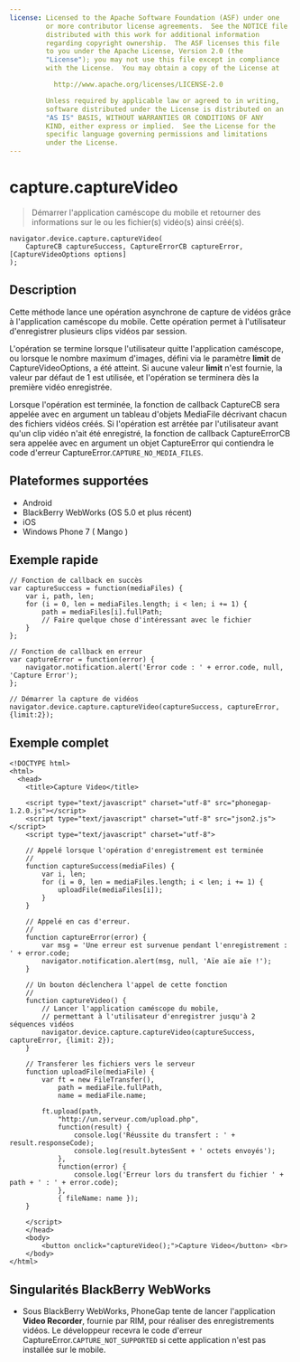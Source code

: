 ```yaml
---
license: Licensed to the Apache Software Foundation (ASF) under one
         or more contributor license agreements.  See the NOTICE file
         distributed with this work for additional information
         regarding copyright ownership.  The ASF licenses this file
         to you under the Apache License, Version 2.0 (the
         "License"); you may not use this file except in compliance
         with the License.  You may obtain a copy of the License at

           http://www.apache.org/licenses/LICENSE-2.0

         Unless required by applicable law or agreed to in writing,
         software distributed under the License is distributed on an
         "AS IS" BASIS, WITHOUT WARRANTIES OR CONDITIONS OF ANY
         KIND, either express or implied.  See the License for the
         specific language governing permissions and limitations
         under the License.
---
```


capture.captureVideo
====================

> Démarrer l'application caméscope du mobile et retourner des informations sur le ou les fichier(s) vidéo(s) ainsi créé(s).

    navigator.device.capture.captureVideo( 
	    CaptureCB captureSuccess, CaptureErrorCB captureError, [CaptureVideoOptions options]
	);

Description
-----------

Cette méthode lance une opération asynchrone de capture de vidéos grâce à l'application caméscope du mobile.  Cette opération permet à l'utilisateur d'enregistrer plusieurs clips vidéos par session.

L'opération se termine lorsque l'utilisateur quitte l'application caméscope, ou lorsque le nombre maximum d'images, défini via le paramètre __limit__ de CaptureVideoOptions, a été atteint.  Si aucune valeur __limit__ n'est fournie, la valeur par défaut de 1 est utilisée, et l'opération se terminera dès la première vidéo enregistrée.

Lorsque l'opération est terminée, la fonction de callback CaptureCB sera appelée avec en argument un tableau d'objets MediaFile décrivant chacun des fichiers vidéos créés.  Si l'opération est arrêtée par l'utilisateur avant qu'un clip vidéo n'ait été enregistré, la fonction de callback CaptureErrorCB sera appelée avec en argument un objet CaptureError qui contiendra le code d'erreur CaptureError.`CAPTURE_NO_MEDIA_FILES`.

Plateformes supportées
----------------------

- Android
- BlackBerry WebWorks (OS 5.0 et plus récent)
- iOS
- Windows Phone 7 ( Mango )

Exemple rapide
--------------

    // Fonction de callback en succès
    var captureSuccess = function(mediaFiles) {
        var i, path, len;
        for (i = 0, len = mediaFiles.length; i < len; i += 1) {
            path = mediaFiles[i].fullPath;
            // Faire quelque chose d'intéressant avec le fichier
        }
    };

    // Fonction de callback en erreur
    var captureError = function(error) {
        navigator.notification.alert('Error code : ' + error.code, null, 'Capture Error');
    };

    // Démarrer la capture de vidéos
    navigator.device.capture.captureVideo(captureSuccess, captureError, {limit:2});

Exemple complet
---------------

    <!DOCTYPE html>
    <html>
      <head>
        <title>Capture Video</title>

        <script type="text/javascript" charset="utf-8" src="phonegap-1.2.0.js"></script>
        <script type="text/javascript" charset="utf-8" src="json2.js"></script>
        <script type="text/javascript" charset="utf-8">

        // Appelé lorsque l'opération d'enregistrement est terminée
        //
        function captureSuccess(mediaFiles) {
            var i, len;
            for (i = 0, len = mediaFiles.length; i < len; i += 1) {
                uploadFile(mediaFiles[i]);
            }	    
        }

        // Appelé en cas d'erreur.
        // 
        function captureError(error) {
	        var msg = 'Une erreur est survenue pendant l'enregistrement : ' + error.code;
            navigator.notification.alert(msg, null, 'Aïe aïe aïe !');
        }

        // Un bouton déclenchera l'appel de cette fonction
        //
        function captureVideo() {
            // Lancer l'application caméscope du mobile, 
            // permettant à l'utilisateur d'enregistrer jusqu'à 2 séquences vidéos
            navigator.device.capture.captureVideo(captureSuccess, captureError, {limit: 2});
        }

        // Transferer les fichiers vers le serveur
        function uploadFile(mediaFile) {
            var ft = new FileTransfer(),
                path = mediaFile.fullPath,
                name = mediaFile.name;

            ft.upload(path,
                "http://un.serveur.com/upload.php",
                function(result) {
                    console.log('Réussite du transfert : ' + result.responseCode);
                    console.log(result.bytesSent + ' octets envoyés');
                },
                function(error) {
                    console.log('Erreur lors du transfert du fichier ' + path + ' : ' + error.code);
                },
                { fileName: name });   
        }

        </script>
        </head>
        <body>
            <button onclick="captureVideo();">Capture Video</button> <br>
        </body>
    </html>

Singularités BlackBerry WebWorks
--------------------------------

- Sous BlackBerry WebWorks, PhoneGap tente de lancer l'application __Video Recorder__, fournie par RIM, pour réaliser des enregistrements vidéos.  Le développeur recevra le code d'erreur CaptureError.`CAPTURE_NOT_SUPPORTED` si cette application n'est pas installée sur le mobile.
